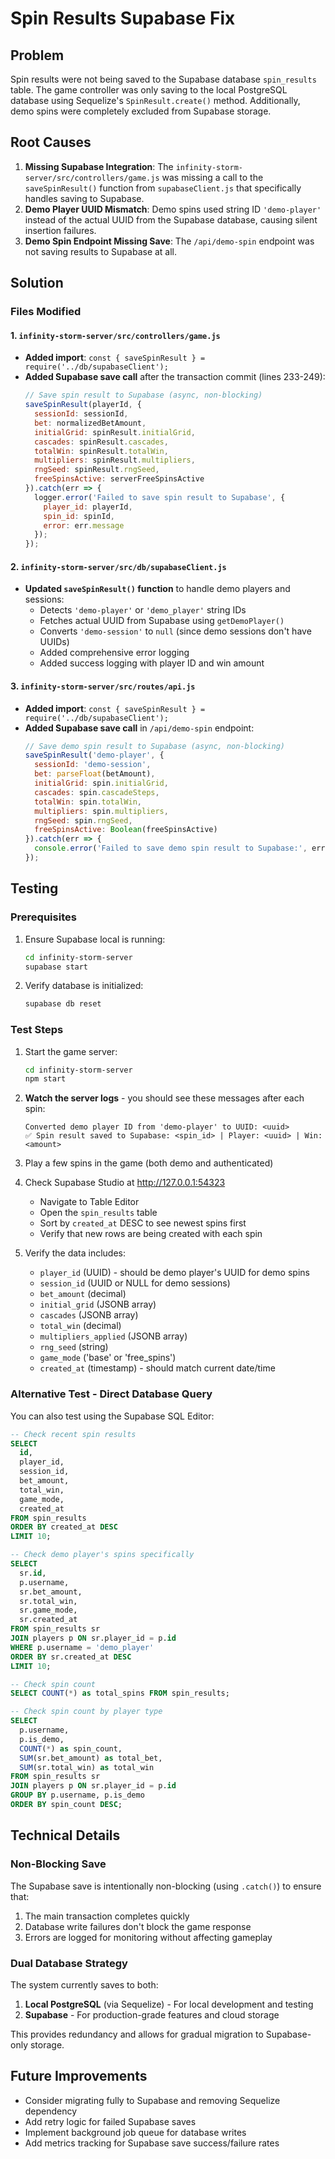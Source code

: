 # Spin Results Supabase Fix

## Problem
Spin results were not being saved to the Supabase database `spin_results` table. The game controller was only saving to the local PostgreSQL database using Sequelize's `SpinResult.create()` method. Additionally, demo spins were completely excluded from Supabase storage.

## Root Causes
1. **Missing Supabase Integration**: The `infinity-storm-server/src/controllers/game.js` was missing a call to the `saveSpinResult()` function from `supabaseClient.js` that specifically handles saving to Supabase.
2. **Demo Player UUID Mismatch**: Demo spins used string ID `'demo-player'` instead of the actual UUID from the Supabase database, causing silent insertion failures.
3. **Demo Spin Endpoint Missing Save**: The `/api/demo-spin` endpoint was not saving results to Supabase at all.

## Solution

### Files Modified

#### 1. `infinity-storm-server/src/controllers/game.js`
- **Added import**: `const { saveSpinResult } = require('../db/supabaseClient');`
- **Added Supabase save call** after the transaction commit (lines 233-249):
  ```javascript
  // Save spin result to Supabase (async, non-blocking)
  saveSpinResult(playerId, {
    sessionId: sessionId,
    bet: normalizedBetAmount,
    initialGrid: spinResult.initialGrid,
    cascades: spinResult.cascades,
    totalWin: spinResult.totalWin,
    multipliers: spinResult.multipliers,
    rngSeed: spinResult.rngSeed,
    freeSpinsActive: serverFreeSpinsActive
  }).catch(err => {
    logger.error('Failed to save spin result to Supabase', {
      player_id: playerId,
      spin_id: spinId,
      error: err.message
    });
  });
  ```

#### 2. `infinity-storm-server/src/db/supabaseClient.js`
- **Updated `saveSpinResult()` function** to handle demo players and sessions:
  - Detects `'demo-player'` or `'demo_player'` string IDs
  - Fetches actual UUID from Supabase using `getDemoPlayer()`
  - Converts `'demo-session'` to `null` (since demo sessions don't have UUIDs)
  - Added comprehensive error logging
  - Added success logging with player ID and win amount

#### 3. `infinity-storm-server/src/routes/api.js`
- **Added import**: `const { saveSpinResult } = require('../db/supabaseClient');`
- **Added Supabase save call** in `/api/demo-spin` endpoint:
  ```javascript
  // Save demo spin result to Supabase (async, non-blocking)
  saveSpinResult('demo-player', {
    sessionId: 'demo-session',
    bet: parseFloat(betAmount),
    initialGrid: spin.initialGrid,
    cascades: spin.cascadeSteps,
    totalWin: spin.totalWin,
    multipliers: spin.multipliers,
    rngSeed: spin.rngSeed,
    freeSpinsActive: Boolean(freeSpinsActive)
  }).catch(err => {
    console.error('Failed to save demo spin result to Supabase:', err.message);
  });
  ```

## Testing

### Prerequisites
1. Ensure Supabase local is running:
   ```bash
   cd infinity-storm-server
   supabase start
   ```

2. Verify database is initialized:
   ```bash
   supabase db reset
   ```

### Test Steps
1. Start the game server:
   ```bash
   cd infinity-storm-server
   npm start
   ```

2. **Watch the server logs** - you should see these messages after each spin:
   ```
   Converted demo player ID from 'demo-player' to UUID: <uuid>
   ✅ Spin result saved to Supabase: <spin_id> | Player: <uuid> | Win: <amount>
   ```

3. Play a few spins in the game (both demo and authenticated)

4. Check Supabase Studio at http://127.0.0.1:54323
   - Navigate to Table Editor
   - Open the `spin_results` table
   - Sort by `created_at` DESC to see newest spins first
   - Verify that new rows are being created with each spin

5. Verify the data includes:
   - `player_id` (UUID) - should be demo player's UUID for demo spins
   - `session_id` (UUID or NULL for demo sessions)
   - `bet_amount` (decimal)
   - `initial_grid` (JSONB array)
   - `cascades` (JSONB array)
   - `total_win` (decimal)
   - `multipliers_applied` (JSONB array)
   - `rng_seed` (string)
   - `game_mode` ('base' or 'free_spins')
   - `created_at` (timestamp) - should match current date/time

### Alternative Test - Direct Database Query
You can also test using the Supabase SQL Editor:

```sql
-- Check recent spin results
SELECT 
  id,
  player_id,
  session_id,
  bet_amount,
  total_win,
  game_mode,
  created_at
FROM spin_results
ORDER BY created_at DESC
LIMIT 10;

-- Check demo player's spins specifically
SELECT 
  sr.id,
  p.username,
  sr.bet_amount,
  sr.total_win,
  sr.game_mode,
  sr.created_at
FROM spin_results sr
JOIN players p ON sr.player_id = p.id
WHERE p.username = 'demo_player'
ORDER BY sr.created_at DESC
LIMIT 10;

-- Check spin count
SELECT COUNT(*) as total_spins FROM spin_results;

-- Check spin count by player type
SELECT 
  p.username,
  p.is_demo,
  COUNT(*) as spin_count,
  SUM(sr.bet_amount) as total_bet,
  SUM(sr.total_win) as total_win
FROM spin_results sr
JOIN players p ON sr.player_id = p.id
GROUP BY p.username, p.is_demo
ORDER BY spin_count DESC;
```

## Technical Details

### Non-Blocking Save
The Supabase save is intentionally non-blocking (using `.catch()`) to ensure that:
1. The main transaction completes quickly
2. Database write failures don't block the game response
3. Errors are logged for monitoring without affecting gameplay

### Dual Database Strategy
The system currently saves to both:
1. **Local PostgreSQL** (via Sequelize) - For local development and testing
2. **Supabase** - For production-grade features and cloud storage

This provides redundancy and allows for gradual migration to Supabase-only storage.

## Future Improvements
- Consider migrating fully to Supabase and removing Sequelize dependency
- Add retry logic for failed Supabase saves
- Implement background job queue for database writes
- Add metrics tracking for Supabase save success/failure rates

